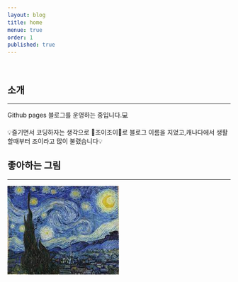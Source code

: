 ```yaml
---
layout: blog
title: home
menue: true
order: 1
published: true
---
```


<br>

## 소개

---

Github pages 블로그를 운영하는 중입니다.💻

💡즐기면서 코딩하자는 생각으로 🍭조이조이🍭로 블로그 이름을 지었고,캐나다에서 생활할때부터
조이라고 많이 불렸습니다💡


## 좋아하는 그림

---

![alt](/assets/img/star.jpeg)

